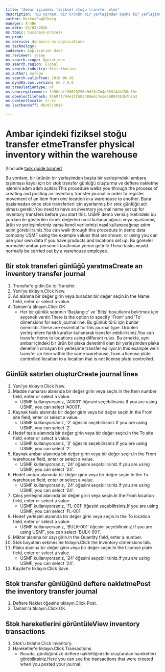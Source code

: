 ```yaml
---
title: "Ambar içindeki fiziksel stoğu transfer etme"
description: "Bu yordam, bir ürünün bir yerleşimden başka bir yerleşimdeki ambara taşınması kaydı için bir stok transfer günlüğü oluşturma ve deftere nakletme işlemini adım adım açıklar."
author: MarkusFogelberg
manager: AnnBe
ms.date: 03/02/2016
ms.topic: business-process
ms.prod: 
ms.service: dynamics-ax-applications
ms.technology: 
audience: Application User
ms.reviewer: josaw
ms.search.scope: Operations
ms.search.region: Global
ms.search.industry: Distribution
ms.author: mafoge
ms.search.validFrom: 2016-06-30
ms.dyn365.ops.version: AX 7.0.0
ms.translationtype: HT
ms.sourcegitcommit: 1d98cbff30620256c9d13e7b4a90314db150e33e
ms.openlocfilehash: 8569ff744e11fb0348dedc4e1e56894203b7b7a3
ms.contentlocale: tr-tr
ms.lasthandoff: 08/07/2018

---
```

# <a name="transfer-physical-inventory-within-the-warehouse"></a><span data-ttu-id="136a7-103">Ambar içindeki fiziksel stoğu transfer etme</span><span class="sxs-lookup"><span data-stu-id="136a7-103">Transfer physical inventory within the warehouse</span></span>

[!include [task guide banner](../../includes/task-guide-banner.md)]

<span data-ttu-id="136a7-104">Bu yordam, bir ürünün bir yerleşimden başka bir yerleşimdeki ambara taşınması kaydı için bir stok transfer günlüğü oluşturma ve deftere nakletme işlemini adım adım açıklar.</span><span class="sxs-lookup"><span data-stu-id="136a7-104">This procedure walks you through the process of creating and posting an inventory transfer journal in order to register movement of an item from one location in a warehouse to another.</span></span> <span data-ttu-id="136a7-105">Buna başlamadan önce stok transferleri için ayarlanmış bir stok günlüğü adı olması gerekir.</span><span class="sxs-lookup"><span data-stu-id="136a7-105">You need to have an inventory journal name set up for inventory transfers before you start this.</span></span> <span data-ttu-id="136a7-106">USMF demo verisi şirketindeki bu yordam ile gösterilen örnek değerleri nasıl kullanacağınızı veya ayarlanmış ürün ve yerleşimleriniz varsa kendi verilerinizi nasıl kullanacağınızı adım adım görebilirsiniz.</span><span class="sxs-lookup"><span data-stu-id="136a7-106">You can walk through this procedure in demo data company USMF using the example values that are shown, or using you can use your own data if you have products and locations set up.</span></span> <span data-ttu-id="136a7-107">Bu görevler normalde ambar personeli tarafından yerine getirilir.</span><span class="sxs-lookup"><span data-stu-id="136a7-107">These tasks would normally be carried out by a warehouse employee.</span></span>


## <a name="create-an-inventory-transfer-journal"></a><span data-ttu-id="136a7-108">Bir stok transferi günlüğü yaratma</span><span class="sxs-lookup"><span data-stu-id="136a7-108">Create an inventory transfer journal</span></span>
1. <span data-ttu-id="136a7-109">Transfer'e gidin.</span><span class="sxs-lookup"><span data-stu-id="136a7-109">Go to Transfer.</span></span>
2. <span data-ttu-id="136a7-110">Yeni'ye tıklayın.</span><span class="sxs-lookup"><span data-stu-id="136a7-110">Click New.</span></span>
3. <span data-ttu-id="136a7-111">Ad alanına bir değer girin veya buradan bir değer seçin.</span><span class="sxs-lookup"><span data-stu-id="136a7-111">In the Name field, enter or select a value.</span></span>
4. <span data-ttu-id="136a7-112">Tamam'a tıklayın.</span><span class="sxs-lookup"><span data-stu-id="136a7-112">Click OK.</span></span>
    * <span data-ttu-id="136a7-113">Her bir günlük satırının 'Başlangıç' ve 'Bitiş' boyutlarını belirtmek için seçenek vardır.</span><span class="sxs-lookup"><span data-stu-id="136a7-113">There is the option to specify 'From' and 'To' dimensions for each journal line.</span></span> <span data-ttu-id="136a7-114">Bu günlük türü için bunlar önemlidir.</span><span class="sxs-lookup"><span data-stu-id="136a7-114">These are essential for this journal type.</span></span> <span data-ttu-id="136a7-115">Ürünleri yerleşimlere farklı kurallar kullanarak transfer edebilirsiniz.</span><span class="sxs-lookup"><span data-stu-id="136a7-115">You can transfer items to locations using different rules.</span></span> <span data-ttu-id="136a7-116">Bu örnekte, aynı ambar içindeki bir ürün bir plaka denetimli olan bir yerleşimden plaka denetimli olmayan bir yerleşime transfer ediliyor.</span><span class="sxs-lookup"><span data-stu-id="136a7-116">In this example we’ll transfer an item within the same warehouse, from a license plate controlled location to a location that is not license plate controlled.</span></span>   

## <a name="create-journal-lines"></a><span data-ttu-id="136a7-117">Günlük satırları oluştur</span><span class="sxs-lookup"><span data-stu-id="136a7-117">Create journal lines</span></span>
1. <span data-ttu-id="136a7-118">Yeni'ye tıklayın.</span><span class="sxs-lookup"><span data-stu-id="136a7-118">Click New.</span></span>
2. <span data-ttu-id="136a7-119">Madde numarası alanında bir değer girin veya seçin.</span><span class="sxs-lookup"><span data-stu-id="136a7-119">In the Item number field, enter or select a value.</span></span>
    * <span data-ttu-id="136a7-120">USMF kullanıyorsanız, 'A0001' öğesini seçebilirsiniz.</span><span class="sxs-lookup"><span data-stu-id="136a7-120">If you are using USMF, you can select 'A0001'.</span></span>  
3. <span data-ttu-id="136a7-121">Kaynak tesis alanında bir değer girin veya bir değer seçin.</span><span class="sxs-lookup"><span data-stu-id="136a7-121">In the From site field, enter or select a value.</span></span>
    * <span data-ttu-id="136a7-122">USMF kullanıyorsanız, '2' öğesini seçebilirsiniz.</span><span class="sxs-lookup"><span data-stu-id="136a7-122">If you are using USMF, you can select '2'.</span></span>  
4. <span data-ttu-id="136a7-123">Hedef tesis alanında bir değer girin veya bir değer seçin.</span><span class="sxs-lookup"><span data-stu-id="136a7-123">In the To site field, enter or select a value.</span></span>
    * <span data-ttu-id="136a7-124">USMF kullanıyorsanız, '2' öğesini seçebilirsiniz.</span><span class="sxs-lookup"><span data-stu-id="136a7-124">If you are using USMF, you can select '2'.</span></span>  
5. <span data-ttu-id="136a7-125">Kaynak ambar alanında bir değer girin veya bir değer seçin.</span><span class="sxs-lookup"><span data-stu-id="136a7-125">In the From warehouse field, enter or select a value.</span></span>
    * <span data-ttu-id="136a7-126">USMF kullanıyorsanız, '24' öğesini seçebilirsiniz.</span><span class="sxs-lookup"><span data-stu-id="136a7-126">If you are using USMF, you can select '24'.</span></span>  
6. <span data-ttu-id="136a7-127">Hedef ambar alanında bir değer girin veya bir değer seçin.</span><span class="sxs-lookup"><span data-stu-id="136a7-127">In the To warehouse field, enter or select a value.</span></span>
    * <span data-ttu-id="136a7-128">USMF kullanıyorsanız, '24' öğesini seçebilirsiniz.</span><span class="sxs-lookup"><span data-stu-id="136a7-128">If you are using USMF, you can select '24'.</span></span>  
7. <span data-ttu-id="136a7-129">Çıkış yerleşimi alanında bir değer girin veya seçin.</span><span class="sxs-lookup"><span data-stu-id="136a7-129">In the From location field, enter or select a value.</span></span>
    * <span data-ttu-id="136a7-130">USMF kullanıyorsanız, 'FL-001' öğesini seçebilirsiniz.</span><span class="sxs-lookup"><span data-stu-id="136a7-130">If you are using USMF, you can select 'FL-001'.</span></span>  
8. <span data-ttu-id="136a7-131">Hedef yerleşim alanında bir değer girin veya seçin.</span><span class="sxs-lookup"><span data-stu-id="136a7-131">In the To location field, enter or select a value.</span></span>
    * <span data-ttu-id="136a7-132">USMF kullanıyorsanız, 'BULK-001' öğesini seçebilirsiniz.</span><span class="sxs-lookup"><span data-stu-id="136a7-132">If you are using USMF, you can select 'BULK-001'.</span></span>  
9. <span data-ttu-id="136a7-133">Miktar alanına bir sayı girin.</span><span class="sxs-lookup"><span data-stu-id="136a7-133">In the Quantity field, enter a number.</span></span>
10. <span data-ttu-id="136a7-134">Stok boyutları sekmesine tıklayın.</span><span class="sxs-lookup"><span data-stu-id="136a7-134">Click the Inventory dimensions tab.</span></span>
11. <span data-ttu-id="136a7-135">Plaka alanına bir değer girin veya bir değer seçin.</span><span class="sxs-lookup"><span data-stu-id="136a7-135">In the License plate field, enter or select a value.</span></span>
    * <span data-ttu-id="136a7-136">USMF kullanıyorsanız, '24' öğesini seçebilirsiniz.</span><span class="sxs-lookup"><span data-stu-id="136a7-136">If you are using USMF, you can select '24'.</span></span>  
12. <span data-ttu-id="136a7-137">Kaydet'e tıklayın.</span><span class="sxs-lookup"><span data-stu-id="136a7-137">Click Save.</span></span>

## <a name="post-the-inventory-transfer-journal"></a><span data-ttu-id="136a7-138">Stok transfer günlüğünü deftere nakletme</span><span class="sxs-lookup"><span data-stu-id="136a7-138">Post the inventory transfer journal</span></span>
1. <span data-ttu-id="136a7-139">Deftere Naklet öğesine tıklayın.</span><span class="sxs-lookup"><span data-stu-id="136a7-139">Click Post.</span></span>
2. <span data-ttu-id="136a7-140">Tamam'a tıklayın.</span><span class="sxs-lookup"><span data-stu-id="136a7-140">Click OK.</span></span>

## <a name="view-inventory-transactions"></a><span data-ttu-id="136a7-141">Stok hareketlerini görüntüle</span><span class="sxs-lookup"><span data-stu-id="136a7-141">View inventory transactions</span></span>
1. <span data-ttu-id="136a7-142">Stok'u tıklatın.</span><span class="sxs-lookup"><span data-stu-id="136a7-142">Click Inventory.</span></span>
2. <span data-ttu-id="136a7-143">Hareketler'e tıklayın.</span><span class="sxs-lookup"><span data-stu-id="136a7-143">Click Transactions.</span></span>
    * <span data-ttu-id="136a7-144">Burada, günlüğünüzü deftere naklettiğinizde oluşturulan hareketleri görebilirsiniz.</span><span class="sxs-lookup"><span data-stu-id="136a7-144">Here you can see the transactions that were created when you posted your journal.</span></span>  

